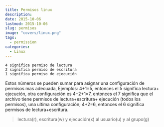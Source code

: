 ```yaml
---
title: Permisos linux
description: 
date: 2015-10-06
lastmod: 2015-10-06
slug: permisos
image: "covers/linux.png"
tags:
  - permission
categories:
  - Linux
---
```



```
4 significa permiso de lectura
2 significa permiso de escritura
1 significa permiso de ejecución
```

Estos números se pueden sumar para asignar una configuración de permisos mas adecuada, Ejemplos:
4+1=5, entonces el 5 significa lectura+ ejecución, otra configuración es 4+2+1=7, entonces el 7 significa que el archivo tiene permisos de lectura+escritura+ ejecución (todos los permisos), una ultima configuración; 4+2=6, entonces el 6 significa permisos de lectura+escritura.


> lectura(r), escritura(w) y ejecución(x) al usuario(u) y al grupo(g)
